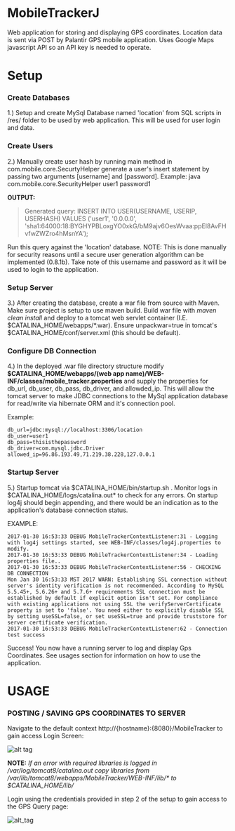 # MobileTrackerJ
Web application for storing and displaying GPS coordinates. Location data is sent via POST by Palantir GPS mobile application. Uses Google Maps javascript API so an API key is needed to operate. 
# Setup
### Create Databases
1.) Setup and create MySql Database named 'location' from SQL scripts in /res/ folder to be used by web application. This will be used for user login and data. 

### Create Users
2.) Manually create user hash by running main method in com.mobile.core.SecurtyHelper generate a user's insert statement by passing two arguments [username] and [password]. Example: java com.mobile.core.SecurityHelper user1 password1

__OUTPUT:__
> Generated query: INSERT INTO USER(USERNAME, USERIP, USERHASH) VALUES ('user1', '0.0.0.0', 'sha1:64000:18:BYGHYPBLoxgYO0xkG/bM9ajv6OesWvaa:ppEl8AvFHvfwZWZro4hMsnYA');

Run this query against the 'location' database. NOTE: This is done manually for security reasons until a secure user generation algorithm can be implemented (0.8.1b). Take note of this username and password as it will be used to login to the application. 

### Setup Server
3.) After creating the database, create a war file from source with Maven. Make sure project is setup to use maven build. Build war file with *maven clean install* and deploy to a tomcat web servlet container (I.E. $CATALINA_HOME/webapps/\*.war). Ensure unpackwar=true in tomcat's  $CATALINA_HOME/conf/server.xml (this should be default). 


### Configure DB Connection

4.) In the deployed .war file directory structure modify __$CATALINA_HOME/webapps/(web app name)/WEB-INF/classes/mobile_tracker.properties__ and supply the properties for db_url, db_user, db_pass, db_driver, and allowded_ip. This will allow the tomcat server to make JDBC connections to the MySql application database for read/write via hibernate ORM and it's connection pool. 

Example: 
```
db_url=jdbc:mysql://localhost:3306/location
db_user=user1
db_pass=thisisthepassword
db_driver=com.mysql.jdbc.Driver
allowed_ip=96.86.193.49,71.219.38.228,127.0.0.1 
```

### Startup Server

5.) Startup tomcat via $CATALINA_HOME/bin/startup.sh . Monitor logs in $CATALINA_HOME/logs/catalina.out\* to check for any errors. On startup log4j should begin appending, and there would be an indication as to the application's database connection status. 

EXAMPLE: 
```
2017-01-30 16:53:33 DEBUG MobileTrackerContextListener:31 - Logging with log4j settings started, see WEB-INF/classes/log4j.properties to modify.
2017-01-30 16:53:33 DEBUG MobileTrackerContextListener:34 - Loading properties file..
2017-01-30 16:53:33 DEBUG MobileTrackerContextListener:56 - CHECKING DB CONNECTION
Mon Jan 30 16:53:33 MST 2017 WARN: Establishing SSL connection without server's identity verification is not recommended. According to MySQL 5.5.45+, 5.6.26+ and 5.7.6+ requirements SSL connection must be established by default if explicit option isn't set. For compliance with existing applications not using SSL the verifyServerCertificate property is set to 'false'. You need either to explicitly disable SSL by setting useSSL=false, or set useSSL=true and provide truststore for server certificate verification.
2017-01-30 16:53:33 DEBUG MobileTrackerContextListener:62 - Connection test success
```

Success! You now have a running server to log and display Gps Coordinates. See usages section for information on how to use the application. 

# USAGE

### POSTING / SAVING GPS COORDINATES TO SERVER

Navigate to the default context http://{hostname}:{8080}/MobileTracker to gain access Login Screen: 

![alt tag](http://i63.tinypic.com/2s6oqr4.jpg)

__NOTE:__ *If an error with required libraries is logged in /var/log/tomcat8/catalina.out copy libraries from /var/lib/tomcat8/webapps/MobileTracker/WEB-INF/lib/\* to $CATALINA_HOME/lib/* 

Login using the credentials provided in step 2 of the setup to gain access to the GPS Query page: 

![alt_tag](http://i68.tinypic.com/2yuka3l.jpg)


